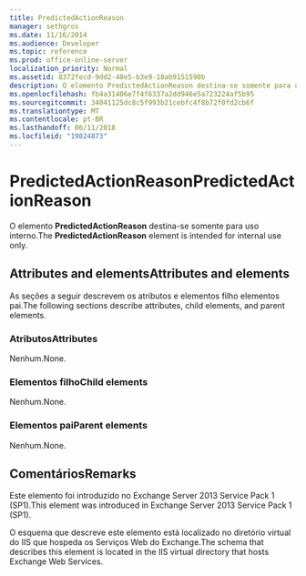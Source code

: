 ```yaml
---
title: PredictedActionReason
manager: sethgros
ms.date: 11/16/2014
ms.audience: Developer
ms.topic: reference
ms.prod: office-online-server
localization_priority: Normal
ms.assetid: 8372fecd-9dd2-40e5-b3e9-18ab9151590b
description: O elemento PredictedActionReason destina-se somente para uso interno.
ms.openlocfilehash: fb4a31406e7f4f6337a2dd946e5a723224af5b95
ms.sourcegitcommit: 34041125dc8c5f993b21cebfc4f8b72f0fd2cb6f
ms.translationtype: MT
ms.contentlocale: pt-BR
ms.lasthandoff: 06/11/2018
ms.locfileid: "19824873"
---
```

# <a name="predictedactionreason"></a><span data-ttu-id="5ebf1-103">PredictedActionReason</span><span class="sxs-lookup"><span data-stu-id="5ebf1-103">PredictedActionReason</span></span>

<span data-ttu-id="5ebf1-104">O elemento **PredictedActionReason** destina-se somente para uso interno.</span><span class="sxs-lookup"><span data-stu-id="5ebf1-104">The **PredictedActionReason** element is intended for internal use only.</span></span> 

## <a name="attributes-and-elements"></a><span data-ttu-id="5ebf1-105">Attributes and elements</span><span class="sxs-lookup"><span data-stu-id="5ebf1-105">Attributes and elements</span></span>

<span data-ttu-id="5ebf1-106">As seções a seguir descrevem os atributos e elementos filho elementos pai.</span><span class="sxs-lookup"><span data-stu-id="5ebf1-106">The following sections describe attributes, child elements, and parent elements.</span></span>
  
### <a name="attributes"></a><span data-ttu-id="5ebf1-107">Atributos</span><span class="sxs-lookup"><span data-stu-id="5ebf1-107">Attributes</span></span>

<span data-ttu-id="5ebf1-108">Nenhum.</span><span class="sxs-lookup"><span data-stu-id="5ebf1-108">None.</span></span>
  
### <a name="child-elements"></a><span data-ttu-id="5ebf1-109">Elementos filho</span><span class="sxs-lookup"><span data-stu-id="5ebf1-109">Child elements</span></span>

<span data-ttu-id="5ebf1-110">Nenhum.</span><span class="sxs-lookup"><span data-stu-id="5ebf1-110">None.</span></span>
  
### <a name="parent-elements"></a><span data-ttu-id="5ebf1-111">Elementos pai</span><span class="sxs-lookup"><span data-stu-id="5ebf1-111">Parent elements</span></span>

<span data-ttu-id="5ebf1-112">Nenhum.</span><span class="sxs-lookup"><span data-stu-id="5ebf1-112">None.</span></span>
  
## <a name="remarks"></a><span data-ttu-id="5ebf1-113">Comentários</span><span class="sxs-lookup"><span data-stu-id="5ebf1-113">Remarks</span></span>

<span data-ttu-id="5ebf1-114">Este elemento foi introduzido no Exchange Server 2013 Service Pack 1 (SP1).</span><span class="sxs-lookup"><span data-stu-id="5ebf1-114">This element was introduced in Exchange Server 2013 Service Pack 1 (SP1).</span></span>
  
<span data-ttu-id="5ebf1-115">O esquema que descreve este elemento está localizado no diretório virtual do IIS que hospeda os Serviços Web do Exchange.</span><span class="sxs-lookup"><span data-stu-id="5ebf1-115">The schema that describes this element is located in the IIS virtual directory that hosts Exchange Web Services.</span></span>
  

